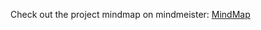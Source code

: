 Check out the project mindmap on mindmeister:
[MindMap](http://www.mindmeister.com/102791967/bim-tools)